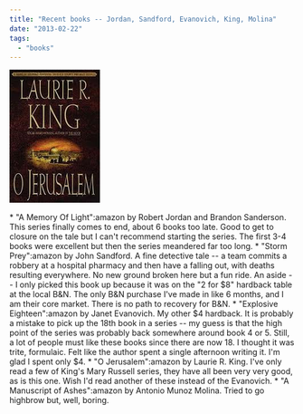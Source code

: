 ```yaml
---
title: "Recent books -- Jordan, Sandford, Evanovich, King, Molina"
date: "2013-02-22"
tags: 
  - "books"
---
```


[![images](images/images.jpeg)](http://theludwigs.com/wp-content/uploads/2013/02/images.jpeg)

\* "A Memory Of Light":amazon by Robert Jordan and Brandon Sanderson. This series finally comes to end, about 6 books too late. Good to get to closure on the tale but I can't recommend starting the series. The first 3-4 books were excellent but then the series meandered far too long. \* "Storm Prey":amazon by John Sandford. A fine detective tale -- a team commits a robbery at a hospital pharmacy and then have a falling out, with deaths resulting everywhere. No new ground broken here but a fun ride. An aside -- I only picked this book up because it was on the "2 for $8" hardback table at the local B&N. The only B&N purchase I've made in like 6 months, and I am their core market. There is no path to recovery for B&N. \* "Explosive Eighteen":amazon by Janet Evanovich. My other $4 hardback. It is probably a mistake to pick up the 18th book in a series -- my guess is that the high point of the series was probably back somewhere around book 4 or 5. Still, a lot of people must like these books since there are now 18. I thought it was trite, formulaic. Felt like the author spent a single afternoon writing it. I'm glad I spent only $4. \* "O Jerusalem":amazon by Laurie R. King. I've only read a few of King's Mary Russell series, they have all been very very good, as is this one. Wish I'd read another of these instead of the Evanovich. \* "A Manuscript of Ashes":amazon by Antonio Munoz Molina. Tried to go highbrow but, well, boring.
